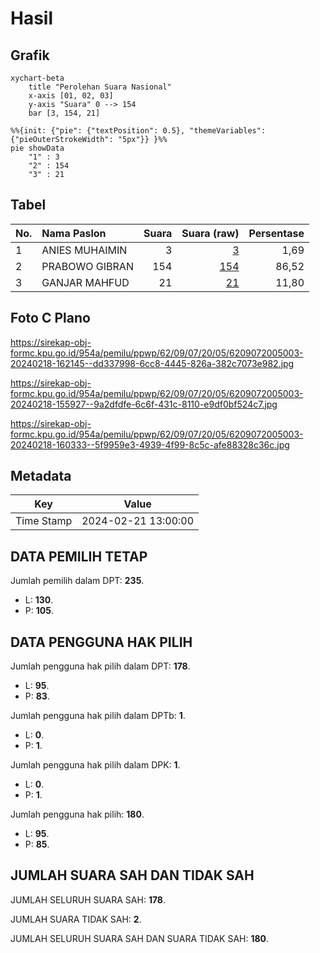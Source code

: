 # Hasil

## Grafik

```mermaid
xychart-beta
    title "Perolehan Suara Nasional"
    x-axis [01, 02, 03]
    y-axis "Suara" 0 --> 154
    bar [3, 154, 21]
```

```mermaid
%%{init: {"pie": {"textPosition": 0.5}, "themeVariables": {"pieOuterStrokeWidth": "5px"}} }%%
pie showData
    "1" : 3
    "2" : 154
    "3" : 21
```

## Tabel

| No. | Nama Paslon    | Suara | Suara (raw) | Persentase |
|:--- |:-------------- | -----:| -----------:| ----------:|
| 1   | ANIES MUHAIMIN | 3     | [3][p-1]    | 1,69       |
| 2   | PRABOWO GIBRAN | 154   | [154][p-2]  | 86,52      |
| 3   | GANJAR MAHFUD  | 21    | [21][p-3]   | 11,80      |


[p-1]: https://github.com/gigit-pemilu/pemilu-2024/blob/main/pilpres/hitung-suara/sub/62-kalimantan-tengah/sub/09-lamandau/sub/07-belantikan-raya/sub/2005-bayat/sub/003-tps/sub/paslon-1.txt
[p-2]: https://github.com/gigit-pemilu/pemilu-2024/blob/main/pilpres/hitung-suara/sub/62-kalimantan-tengah/sub/09-lamandau/sub/07-belantikan-raya/sub/2005-bayat/sub/003-tps/sub/paslon-2.txt
[p-3]: https://github.com/gigit-pemilu/pemilu-2024/blob/main/pilpres/hitung-suara/sub/62-kalimantan-tengah/sub/09-lamandau/sub/07-belantikan-raya/sub/2005-bayat/sub/003-tps/sub/paslon-3.txt

## Foto C Plano

https://sirekap-obj-formc.kpu.go.id/954a/pemilu/ppwp/62/09/07/20/05/6209072005003-20240218-162145--dd337998-6cc8-4445-826a-382c7073e982.jpg

https://sirekap-obj-formc.kpu.go.id/954a/pemilu/ppwp/62/09/07/20/05/6209072005003-20240218-155927--9a2dfdfe-6c6f-431c-8110-e9df0bf524c7.jpg

https://sirekap-obj-formc.kpu.go.id/954a/pemilu/ppwp/62/09/07/20/05/6209072005003-20240218-160333--5f9959e3-4939-4f99-8c5c-afe88328c36c.jpg


## Metadata

| Key        | Value               |
| ---------- | ------------------- |
| Time Stamp | 2024-02-21 13:00:00 |


## DATA PEMILIH TETAP

Jumlah pemilih dalam DPT: **235**.
 * L: **130**.
 * P: **105**.

## DATA PENGGUNA HAK PILIH

Jumlah pengguna hak pilih dalam DPT: **178**.
 * L: **95**.
 * P: **83**.

Jumlah pengguna hak pilih dalam DPTb: **1**.
 * L: **0**.
 * P: **1**.

Jumlah pengguna hak pilih dalam DPK: **1**.
 * L: **0**.
 * P: **1**.

Jumlah pengguna hak pilih: **180**.
 * L: **95**.
 * P: **85**.

## JUMLAH SUARA SAH DAN TIDAK SAH

JUMLAH SELURUH SUARA SAH: **178**.

JUMLAH SUARA TIDAK SAH: **2**.

JUMLAH SELURUH SUARA SAH DAN SUARA TIDAK SAH: **180**.


